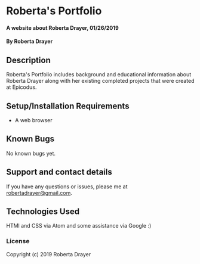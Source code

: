 # Roberta's Portfolio

#### A website about Roberta Drayer, 01/26/2019

#### By Roberta Drayer

## Description

Roberta's Portfolio includes background and educational information about Roberta Drayer along with her existing completed projects that were created at Epicodus.

## Setup/Installation Requirements

* A web browser

## Known Bugs

No known bugs yet.

## Support and contact details

If you have any questions or issues, please me at robertadrayer@gmail.com.

## Technologies Used

HTMl and CSS via Atom and some assistance via Google :)

### License

Copyright (c) 2019 Roberta Drayer
